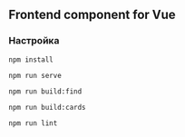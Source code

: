 ## Frontend component for Vue

### Настройка
```
npm install
```

```
npm run serve
```

```
npm run build:find
```
```
npm run build:cards
```

```
npm run lint
```

